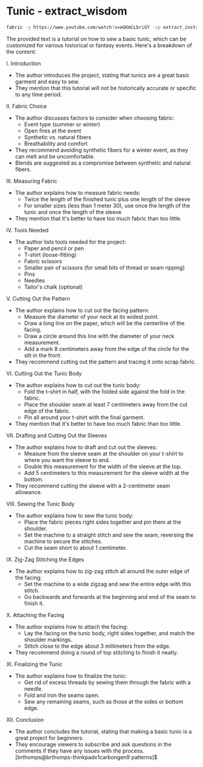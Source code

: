 # Tunic - extract_wisdom

```bash
fabric -y https://www.youtube.com/watch?v=eGKmCLbriGY -sp extract_instructions
```

The provided text is a tutorial on how to sew a basic tunic, which can be customized for various historical or fantasy events. Here's a breakdown of the content:

I. Introduction

* The author introduces the project, stating that tunics are a great basic garment and easy to sew.
* They mention that this tutorial will not be historically accurate or specific to any time period.

II. Fabric Choice

* The author discusses factors to consider when choosing fabric:
	+ Event type (summer or winter)
	+ Open fires at the event
	+ Synthetic vs. natural fibers
	+ Breathability and comfort
* They recommend avoiding synthetic fibers for a winter event, as they can melt and be uncomfortable.
* Blends are suggested as a compromise between synthetic and natural fibers.

III. Measuring Fabric

* The author explains how to measure fabric needs:
	+ Twice the length of the finished tunic plus one length of the sleeve
	+ For smaller sizes (less than 1 meter 30), use once the length of the tunic and once the length of the sleeve
* They mention that it's better to have too much fabric than too little.

IV. Tools Needed

* The author lists tools needed for the project:
	+ Paper and pencil or pen
	+ T-shirt (loose-fitting)
	+ Fabric scissors
	+ Smaller pair of scissors (for small bits of thread or seam ripping)
	+ Pins
	+ Needles
	+ Tailor's chalk (optional)

V. Cutting Out the Pattern

* The author explains how to cut out the facing pattern:
	+ Measure the diameter of your neck at its widest point.
	+ Draw a long line on the paper, which will be the centerline of the facing.
	+ Draw a circle around this line with the diameter of your neck measurement.
	+ Add a mark 8 centimeters away from the edge of the circle for the slit in the front.
* They recommend cutting out the pattern and tracing it onto scrap fabric.

VI. Cutting Out the Tunic Body

* The author explains how to cut out the tunic body:
	+ Fold the t-shirt in half, with the folded side against the fold in the fabric.
	+ Place the shoulder seam at least 7 centimeters away from the cut edge of the fabric.
	+ Pin all around your t-shirt with the final garment.
* They mention that it's better to have too much fabric than too little.

VII. Drafting and Cutting Out the Sleeves

* The author explains how to draft and cut out the sleeves:
	+ Measure from the sleeve seam at the shoulder on your t-shirt to where you want the sleeve to end.
	+ Double this measurement for the width of the sleeve at the top.
	+ Add 5 centimeters to this measurement for the sleeve width at the bottom.
* They recommend cutting the sleeve with a 2-centimeter seam allowance.

VIII. Sewing the Tunic Body

* The author explains how to sew the tunic body:
	+ Place the fabric pieces right sides together and pin them at the shoulder.
	+ Set the machine to a straight stitch and sew the seam, reversing the machine to secure the stitches.
	+ Cut the seam short to about 1 centimeter.

IX. Zig-Zag Stitching the Edges

* The author explains how to zig-zag stitch all around the outer edge of the facing:
	+ Set the machine to a wide zigzag and sew the entire edge with this stitch.
	+ Go backwards and forwards at the beginning and end of the seam to finish it.

X. Attaching the Facing

* The author explains how to attach the facing:
	+ Lay the facing on the tunic body, right sides together, and match the shoulder markings.
	+ Stitch close to the edge about 3 millimeters from the edge.
* They recommend doing a round of top stitching to finish it neatly.

XI. Finalizing the Tunic

* The author explains how to finalize the tunic:
	+ Get rid of excess threads by sewing them through the fabric with a needle.
	+ Fold and iron the seams open.
	+ Sew any remaining seams, such as those at the sides or bottom edge.

XII. Conclusion

* The author concludes the tutorial, stating that making a basic tunic is a great project for beginners.
* They encourage viewers to subscribe and ask questions in the comments if they have any issues with the process.[brthomps@brthomps-thinkpadx1carbongen9 patterns]$ 

